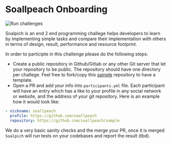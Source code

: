 # Soallpeach Onboarding

![Run challenges](https://github.com/soallpeach/onboarding/workflows/Run%20tests/badge.svg)

Soalpich is an end 2 end programming challege helps developers to learn by implementing simple tasks and compare their implementation with others in terms of design, result, performance and resource footprint. 

In order to participte in this challenge please do the following steps:
- Create a public repository in Github/Gitlab or any other Git 
server that let your repository to be public. The repository should have one directory per challege. Feel free to fork/copy this [sample](https://github.com/soallpeach/sample) repository to have a template.
- Open a PR and add your info into `participants.yml` file. Each participant will have an entry which has a like to your profile in any social network or website, and the address of your git repository. 
Here is an example how it would look like:
```yaml
- nickname: soallpeach
  profile: https://github.com/soallpeach
  repository: https://github.com/soallpeach/sample
```

We do a very basic sanity checks and the merge your PR, once it is merged `Soalpich` will run tests on your codebases and report the result (tbd). 

